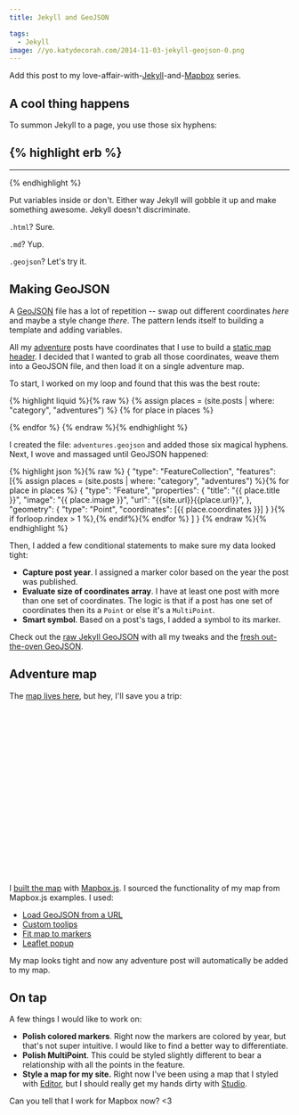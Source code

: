 ```yaml
---
title: Jekyll and GeoJSON

tags:
  - Jekyll
image: //yo.katydecorah.com/2014-11-03-jekyll-geojson-0.png
---
```


Add this post to my love-affair-with-[Jekyll]({{site.url}}/code/2014/01/26/mapbox-for-jekyll-posts/)-and-[Mapbox]({{site.url}}/code/2014/07/26/static-mapbox-for-jekyll/) series.

## A cool thing happens

To summon Jekyll to a page, you use those six hyphens:

## {% highlight erb %}

---

{% endhighlight %}

Put variables inside or don't. Either way Jekyll will gobble it up and make something awesome. Jekyll doesn't discriminate.

`.html`? Sure.

`.md`? Yup.

`.geojson`? Let's try it.

## Making GeoJSON

A [GeoJSON](http://geojson.org/) file has a lot of repetition -- swap out different coordinates _here_ and maybe a style change _there_. The pattern lends itself to building a template and adding variables.

All my [adventure](/adventures) posts have coordinates that I use to build a [static map header]({{site.url}}/code/2014/07/26/static-mapbox-for-jekyll/). I decided that I wanted to grab all those coordinates, weave them into a GeoJSON file, and then load it on a single adventure map.

To start, I worked on my loop and found that this was the best route:

{% highlight liquid %}{% raw %}
{% assign places = (site.posts | where: "category", "adventures") %}
{% for place in places %}

  <!-- gooey, caramel center -->

{% endfor %}
{% endraw %}{% endhighlight %}

I created the file: `adventures.geojson` and added those six magical hyphens. Next, I wove and massaged until GeoJSON happened:

{% highlight json %}{% raw %}
{
"type": "FeatureCollection",
"features": [{% assign places = (site.posts | where: "category", "adventures") %}{% for place in places %}
{
"type": "Feature",
"properties": {
"title": "{{ place.title }}",
"image": "{{ place.image }}",
"url": "{{site.url}}{{place.url}}",
},
"geometry": {
"type": "Point",
"coordinates": [{{ place.coordinates }}]
}
}{% if forloop.rindex > 1 %},{% endif%}{% endfor %}
]
}
{% endraw %}{% endhighlight %}

Then, I added a few conditional statements to make sure my data looked tight:

- **Capture post year**. I assigned a marker color based on the year the post was published.
- **Evaluate size of coordinates array**. I have at least one post with more than one set of coordinates. The logic is that if a post has one set of coordinates then its a `Point` or else it's a `MultiPoint`.
- **Smart symbol**. Based on a post's tags, I added a symbol to its marker.

Check out the [raw Jekyll GeoJSON](https://github.com/katydecorah/katydecorah.github.io/blob/master/map/adventures.geojson?short_path=f85bc8f) with all my tweaks and the [fresh out-the-oven GeoJSON](/map/adventures.geojson).

## Adventure map

The [map lives here](/map), but hey, I'll save you a trip:

<script src='https://api.tiles.mapbox.com/mapbox.js/v2.1.2/mapbox.js'></script>
<link href='https://api.tiles.mapbox.com/mapbox.js/v2.1.2/mapbox.css' rel='stylesheet' />

<div id="map" style="max-width: 900px; margin: 0 auto 1em; height: 300px"></div>
<script>
L.mapbox.accessToken = '{{site.mapbox-token}}';
var map = L.mapbox.map('map', '{{site.mapid}}');

var featureLayer = L.mapbox.featureLayer()
.loadURL('/map/adventures.geojson')
.addTo(map);

featureLayer.on('ready', function() {
map.fitBounds(featureLayer.getBounds());
});

featureLayer.on('layeradd', function(e) {
var marker = e.layer,
feature = marker.feature;

// Create custom popup content
var popupContent = '<a target="_blank" class="popup" href="' + feature.properties.url + '">' +
'{% include img.html alt="'+ feature.properties.title +'+" style="max-width: 150px" src="' + feature.properties.image + '" %}<h2 class="text-center">'+feature.properties.title+'</h2></a>';

// http://leafletjs.com/reference.html#popup
marker.bindPopup(popupContent,{
minWidth: 200,
closeButton: false
});
});
</script>

I [built the map](https://github.com/katydecorah/katydecorah.github.io/blob/master/map/index.html) with [Mapbox.js](https://www.mapbox.com/mapbox.js/api/). I sourced the functionality of my map from Mapbox.js examples. I used:

- [Load GeoJSON from a URL](https://www.mapbox.com/mapbox.js/example/v1.0.0/geojson-marker-from-url/)
- [Custom toolips](https://www.mapbox.com/mapbox.js/example/v1.0.0/custom-popup/)
- [Fit map to markers](https://www.mapbox.com/mapbox.js/example/v1.0.0/fit-map-to-markers/)
- [Leaflet popup](http://leafletjs.com/reference.html#popup)

My map looks tight and now any adventure post will automatically be added to my map.

## On tap

A few things I would like to work on:

- **Polish colored markers**. Right now the markers are colored by year, but that's not super intuitive. I would like to find a better way to differentiate.
- **Polish MultiPoint**. This could be styled slightly different to bear a relationship with all the points in the feature.
- **Style a map for my site.** Right now I've been using a map that I styled with [Editor](https://www.mapbox.com/editor), but I should really get my hands dirty with [Studio](https://www.mapbox.com/mapbox-studio).

Can you tell that I work for Mapbox now? <3
